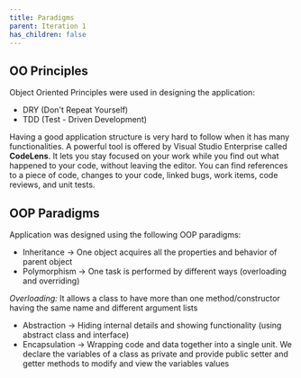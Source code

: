 ```yaml
---
title: Paradigms
parent: Iteration 1
has_children: false
---
```


## OO Principles
Object Oriented Principles were used in designing the application:
* DRY (Don't Repeat Yourself)
* TDD (Test - Driven Development)

Having a good application structure is very hard to follow when it has many functionalities. A powerful tool is offered by Visual Studio Enterprise called **CodeLens**. It lets you stay focused on your work while you find out what happened to your code, without leaving the editor. You can find references to a piece of code, changes to your code, linked bugs, work items, code reviews, and unit tests.

## OOP Paradigms
Application was designed using the following OOP paradigms:
* Inheritance -> One object acquires all the properties and behavior of parent object
* Polymorphism -> One task is performed by different ways (overloading and overriding)

_Overloading:_ It allows a class to have more than one method/constructor having the same name and different argument lists
* Abstraction -> Hiding internal details and showing functionality (using abstract class and interface)
* Encapsulation -> Wrapping code and data together into a single unit. We declare the variables of a class as private and provide public setter and getter methods to modify and view the variables values
